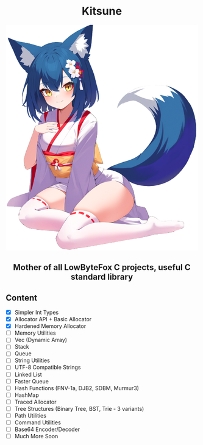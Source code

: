 <h1 align="center">Kitsune</h1>

<p align="center">
<img width="512" src="./character.png" />
</p>
<h3 align="center" style="font-size: 150%;">Mother of all LowByteFox C projects, useful C standard library</h3>

## Content
- [x] Simpler Int Types
- [x] Allocator API + Basic Allocator
- [x] Hardened Memory Allocator
- [ ] Memory Utilities
- [ ] Vec (Dynamic Array)
- [ ] Stack
- [ ] Queue
- [ ] String Utilities
- [ ] UTF-8 Compatible Strings
- [ ] Linked List
- [ ] Faster Queue
- [ ] Hash Functions (FNV-1a, DJB2, SDBM, Murmur3)
- [ ] HashMap
- [ ] Traced Allocator
- [ ] Tree Structures (Binary Tree, BST, Trie - 3 variants)
- [ ] Path Utilities
- [ ] Command Utilities
- [ ] Base64 Encoder/Decoder
- [ ] Much More Soon
